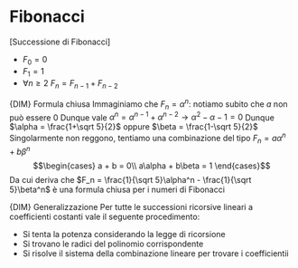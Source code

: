 # Fibonacci
[Successione di Fibonacci]
- $F_0 = 0$
- $F_1 = 1$
- $\forall n \ge2$  $F_n = F_{n-1} + F_{n-2}$

{DIM} Formula chiusa
Immaginiamo che $F_n = \alpha^n$: notiamo subito che $a$ non può essere 0
Dunque vale $\alpha^n = \alpha^{n-1} + \alpha^{n-2} \rightarrow \alpha^2 - \alpha - 1 = 0$
Dunque $\alpha = \frac{1+\sqrt 5}{2}$ oppure $\beta = \frac{1-\sqrt 5}{2}$
Singolarmente non reggono, tentiamo una combinazione del tipo $F_n = a\alpha^n + b\beta^n$
$$\begin{cases}
a + b = 0\\
a\alpha + b\beta = 1
\end{cases}$$
Da cui deriva che $F_n = \frac{1}{\sqrt 5}\alpha^n - \frac{1}{\sqrt 5}\beta^n$ è una formula chiusa per i numeri di Fibonacci

{DIM} Generalizzazione
Per tutte le successioni ricorsive lineari a coefficienti costanti vale il seguente procedimento:
- Si tenta la potenza considerando la legge di ricorsione
- Si trovano le radici del polinomio corrispondente
- Si risolve il sistema della combinazione lineare per trovare i coefficientii